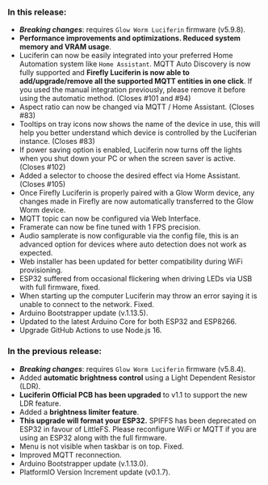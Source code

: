 <style>
  .footer {
    display: none;
  }
  .body {
    color: #202020;
    background-color: #F5F5F5;
  }
  .px-3 {
    padding-right: 30px !important;
    padding-left: 10px !important;
  }
  .my-5 {
    margin-top: 10px !important;
    margin-bottom: 10px !important;
  }
</style>


### In this release:

- ***Breaking changes***: requires `Glow Worm Luciferin` firmware (v5.9.8).
- **Performance improvements and optimizations. Reduced system memory and VRAM usage**.
- Luciferin can now be easily integrated into your preferred Home Automation system like `Home Assistant`. MQTT Auto Discovery is now fully supported and **Firefly Luciferin is now able to add/upgrade/remove all the supported MQTT entities in one click**. If you used the manual integration previously, please remove it before using the automatic method. (Closes #101 and #94)
- Aspect ratio can now be changed via MQTT / Home Assistant. (Closes #83)
- Tooltips on tray icons now shows the name of the device in use, this will help you better understand which device is controlled by the Luciferian instance. (Closes #83)
- If power saving option is enabled, Luciferin now turns off the lights when you shut down your PC or when the screen saver is active. (Closes #102)
- Added a selector to choose the desired effect via Home Assistant. (Closes #105)
- Once Firefly Luciferin is properly paired with a Glow Worm device, any changes made in Firefly are now automatically transferred to the Glow Worm device.
- MQTT topic can now be configured via Web Interface.
- Framerate can now be fine tuned with 1 FPS precision.
- Audio samplerate is now configurable via the config file, this is an advanced option for devices where auto detection does not work as expected.
- Web installer has been updated for better compatibility during WiFi provisioning.
- ESP32 suffered from occasional flickering when driving LEDs via USB with full firmware, fixed.
- When starting up the computer Luciferin may throw an error saying it is unable to connect to the network. Fixed.
- Arduino Bootstrapper update (v.1.13.5).
- Updated to the latest Arduino Core for both ESP32 and ESP8266.
- Upgrade GitHub Actions to use Node.js 16.

### In the previous release:

- ***Breaking changes***: requires `Glow Worm Luciferin` firmware (v5.8.4).  
- Added **automatic brightness control** using a Light Dependent Resistor (LDR).  
- **Luciferin Official PCB has been upgraded** to v1.1 to support the new LDR feature.  
- Added a **brightness limiter feature**.  
- **This upgrade will format your ESP32.** SPIFFS has been deprecated on ESP32 in favour of LittleFS. Please reconfigure WiFi or MQTT if you are using an ESP32 along with the full firmware.  
- Menu is not visible when taskbar is on top. Fixed.  
- Improved MQTT reconnection.  
- Arduino Bootstrapper update (v.1.13.0).
- PlatformIO Version Increment update (v0.1.7).
